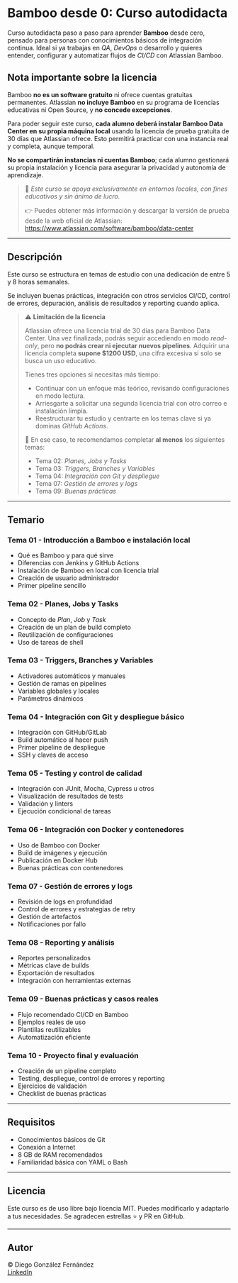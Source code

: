 # Bamboo desde 0: Curso autodidacta

Curso autodidacta paso a paso para aprender **Bamboo** desde cero, pensado para personas con conocimientos básicos de integración continua. Ideal si ya trabajas en *QA*, *DevOps* o desarrollo y quieres entender, configurar y automatizar flujos de *CI/CD* con Atlassian Bamboo.

## Nota importante sobre la licencia

Bamboo **no es un software gratuito** ni ofrece cuentas gratuitas permanentes. Atlassian **no incluye Bamboo** en su programa de licencias educativas ni Open Source, y **no concede excepciones**.

Para poder seguir este curso, **cada alumno deberá instalar Bamboo Data Center en su propia máquina local** usando la licencia de prueba gratuita de 30 días que Atlassian ofrece. Esto permitirá practicar con una instancia real y completa, aunque temporal.

**No se compartirán instancias ni cuentas Bamboo**; cada alumno gestionará su propia instalación y licencia para asegurar la privacidad y autonomía de aprendizaje.

> 🧪 *Este curso se apoya exclusivamente en entornos locales, con fines educativos y sin ánimo de lucro.*
>
> 👉 Puedes obtener más información y descargar la versión de prueba desde la web oficial de Atlassian:  
<https://www.atlassian.com/software/bamboo/data-center>

---

## Descripción

Este curso se estructura en temas de estudio con una dedicación de entre 5 y 8 horas semanales.

Se incluyen buenas prácticas, integración con otros servicios CI/CD, control de errores, depuración, análisis de resultados y reporting cuando aplica.

> ⚠️ **Limitación de la licencia**
>
> Atlassian ofrece una licencia trial de 30 días para Bamboo Data Center. Una vez finalizada, podrás seguir accediendo en modo *read-only*, pero **no podrás crear ni ejecutar nuevos pipelines**. Adquirir una licencia completa **supone $1200 USD**, una cifra excesiva si solo se busca un uso educativo.
>
> Tienes tres opciones si necesitas más tiempo:
>
> - Continuar con un enfoque más teórico, revisando configuraciones en modo lectura.
> - Arriesgarte a solicitar una segunda licencia trial con otro correo e instalación limpia.
> - Reestructurar tu estudio y centrarte en los temas clave si ya dominas *GitHub Actions*.
>
> 🧠 En ese caso, te recomendamos completar **al menos** los siguientes temas:
>
> - Tema 02: *Planes, Jobs y Tasks*
> - Tema 03: *Triggers, Branches y Variables*
> - Tema 04: *Integración con Git y despliegue*
> - Tema 07: *Gestión de errores y logs*
> - Tema 09: *Buenas prácticas*

---

## Temario

### Tema 01 - Introducción a Bamboo e instalación local

- Qué es Bamboo y para qué sirve
- Diferencias con Jenkins y GitHub Actions
- Instalación de Bamboo en local con licencia trial
- Creación de usuario administrador
- Primer pipeline sencillo

### Tema 02 - Planes, Jobs y Tasks

- Concepto de *Plan*, *Job* y *Task*
- Creación de un plan de build completo
- Reutilización de configuraciones
- Uso de tareas de shell

### Tema 03 - Triggers, Branches y Variables

- Activadores automáticos y manuales
- Gestión de ramas en pipelines
- Variables globales y locales
- Parámetros dinámicos

### Tema 04 - Integración con Git y despliegue básico

- Integración con GitHub/GitLab
- Build automático al hacer push
- Primer pipeline de despliegue
- SSH y claves de acceso

### Tema 05 - Testing y control de calidad

- Integración con JUnit, Mocha, Cypress u otros
- Visualización de resultados de tests
- Validación y linters
- Ejecución condicional de tareas

### Tema 06 - Integración con Docker y contenedores

- Uso de Bamboo con Docker
- Build de imágenes y ejecución
- Publicación en Docker Hub
- Buenas prácticas con contenedores

### Tema 07 - Gestión de errores y logs

- Revisión de logs en profundidad
- Control de errores y estrategias de retry
- Gestión de artefactos
- Notificaciones por fallo

### Tema 08 - Reporting y análisis

- Reportes personalizados
- Métricas clave de builds
- Exportación de resultados
- Integración con herramientas externas

### Tema 09 - Buenas prácticas y casos reales

- Flujo recomendado CI/CD en Bamboo
- Ejemplos reales de uso
- Plantillas reutilizables
- Automatización eficiente

### Tema 10 - Proyecto final y evaluación

- Creación de un pipeline completo
- Testing, despliegue, control de errores y reporting
- Ejercicios de validación
- Checklist de buenas prácticas

---

## Requisitos

- Conocimientos básicos de Git
- Conexión a Internet
- 8 GB de RAM recomendados
- Familiaridad básica con YAML o Bash

---

## Licencia

Este curso es de uso libre bajo licencia MIT. Puedes modificarlo y adaptarlo a tus necesidades. Se agradecen estrellas ⭐️ y PR en GitHub.

---

## Autor

© Diego González Fernández  
[LinkedIn](https://www.linkedin.com/in/diego-gonzalez-fernandez)
